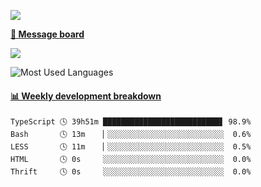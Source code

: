 [![](https://count.getloli.com/get/@SmaIIstars.github.readme)](https://count.getloli.com/)


[**💬 Message board**](https://chat.getloli.com/room/@SmaIIstars.github)

[![](https://chat.getloli.com/room/@SmaIIstars.github/svg?width=600&height=100&limit=20&theme=light&fontSize=14)](https://chat.getloli.com/room/@SmaIIstars.github)


![Most Used Languages](https://github-readme-stats.vercel.app/api/top-langs/?username=SmaIIstars&theme=dark&layout=compact)

<!-- waka-box start -->
#### <a href="https://gist.github.com/e31f5e1b7a15ee54e2fc8fca68aa5e2b" target="_blank">📊 Weekly development breakdown</a>
```text
TypeScript 🕓 39h51m ██████████████████████████▋ 98.9%
Bash       🕓 13m    ▏░░░░░░░░░░░░░░░░░░░░░░░░░░  0.6%
LESS       🕓 11m    ▏░░░░░░░░░░░░░░░░░░░░░░░░░░  0.5%
HTML       🕓 0s     ░░░░░░░░░░░░░░░░░░░░░░░░░░░  0.0%
Thrift     🕓 0s     ░░░░░░░░░░░░░░░░░░░░░░░░░░░  0.0%
```
<!-- Powered by https://github.com/YouEclipse/waka-box-go . -->
<!-- waka-box end -->
